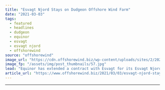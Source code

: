 ```yaml
---
title: "Esvagt Njord Stays on Dudgeon Offshore Wind Farm"
date: "2021-03-03"
tags: 
  - featured
  - headlines
  - dudgeon
  - equinor
  - esvagt
  - esvagt njord
  - offshorewind
source: "offshorewind"
image_url: "https://cdn.offshorewind.biz/wp-content/uploads/sites/2/2021/03/03103003/Esvagt-Njord.jpg"
image_fp: "/assets/img/post_thumbnails/57.jpg"
lead: "Equinor has extended a contract with Esvagt for its Esvagt Njord Service Operation Vessel"
article_url: "https://www.offshorewind.biz/2021/03/03/esvagt-njord-stays-on-dudgeon-offshore-wind-farm/"
---
```


---
